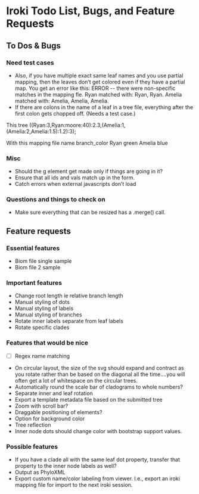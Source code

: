 # Iroki Todo List, Bugs, and Feature Requests

## To Dos & Bugs

### Need test cases

- Also, if you have multiple exact same leaf names and you use partial mapping, then the leaves don’t get colored even if they have a partial map. You get an error like this: ERROR -- there were non-specific matches in the mapping fle.  Ryan matched with: Ryan, Ryan.  Amelia matched with: Amelia, Amelia, Amelia.  
- If there are colons in the name of a leaf in a tree file, everything after the first colon gets chopped off.  (Needs a test case.)

This tree
((Ryan:3,Ryan:moore:40):2.3,(Amelia:1,(Amelia:2,Amelia:1.5):1.2):3);

With this mapping file
name	branch_color
Ryan	green
Amelia	blue


### Misc


- Should the g element get made only if things are going in it?
- Ensure that all ids and vals match up in the form.
- Catch errors when external javascripts don’t load

### Questions and things to check on 

- Make sure everything that can be resized has a .merge() call.

## Feature requests

### Essential features

- Biom file single sample
- Biom file 2 sample

### Important features

- Change root length ie relative branch length 
- Manual styling of dots
- Manual styling of labels
- Manual styling of branches
- Rotate inner labels separate from leaf labels
- Rotate specific clades 

### Features that would be nice

- [ ] Regex name matching


- On circular layout, the size of the svg should expand and contract as you rotate rather than be based on the diagonal all the time….you will often get a lot of whitespace on the circular trees.
- Automatically round the scale bar of cladograms to whole numbers?
- Separate inner and leaf rotation
- Export a template metadata file based on the submitted tree
- Zoom with scroll bar?
- Draggable positioning of elements?
- Option for background color
- Tree reflection
- Inner node dots should change color with bootstrap support values.

### Possible features

- If you have a clade all with the same leaf dot property, transfer that property to the inner node labels as well?
- Output as PhyloXML
- Export custom name/color labeling from viewer.  I.e., export an iroki mapping file for import to the next iroki session.




